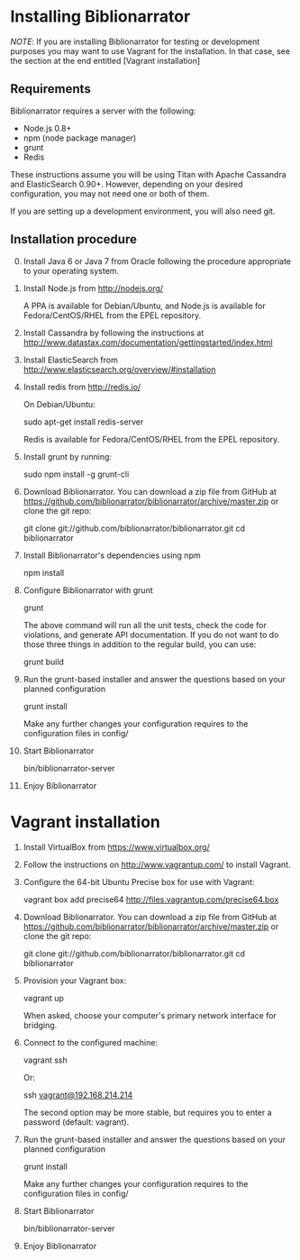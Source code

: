 Installing Biblionarrator
=========================

*NOTE*: If you are installing Biblionarrator for testing or development purposes
you may want to use Vagrant for the installation. In that case, see the section
at the end entitled [Vagrant installation]

Requirements
------------

Biblionarrator requires a server with the following:

* Node.js 0.8+
* npm (node package manager)
* grunt
* Redis

These instructions assume you will be using Titan with Apache Cassandra
and ElasticSearch 0.90+. However, depending on your desired configuration, you
may not need one or both of them.

If you are setting up a development environment, you will also need git.

Installation procedure
----------------------

0) Install Java 6 or Java 7 from Oracle following the procedure appropriate to
   your operating system.

1) Install Node.js from http://nodejs.org/

   A PPA is available for Debian/Ubuntu, and Node.js is available for
   Fedora/CentOS/RHEL from the EPEL repository.

2) Install Cassandra by following the instructions at http://www.datastax.com/documentation/gettingstarted/index.html

3) Install ElasticSearch from http://www.elasticsearch.org/overview/#installation

4) Install redis from http://redis.io/
   
   On Debian/Ubuntu:

    sudo apt-get install redis-server

   Redis is available for Fedora/CentOS/RHEL from the EPEL repository.

5) Install grunt by running:

    sudo npm install -g grunt-cli

6) Download Biblionarrator. You can download a zip file from GitHub at
   https://github.com/biblionarrator/biblionarrator/archive/master.zip or
   clone the git repo:

    git clone git://github.com/biblionarrator/biblionarrator.git
    cd biblionarrator

7) Install Biblionarrator's dependencies using npm

    npm install

8) Configure Biblionarrator with grunt

    grunt

   The above command will run all the unit tests, check the code for violations,
   and generate API documentation. If you do not want to do those three things
   in addition to the regular build, you can use:

    grunt build

9) Run the grunt-based installer and answer the questions based on your planned
   configuration

    grunt install

   Make any further changes your configuration requires to the configuration files
   in config/

10) Start Biblionarrator
    
    bin/biblionarrator-server

11) Enjoy Biblionarrator


Vagrant installation
====================

1) Install VirtualBox from https://www.virtualbox.org/

2) Follow the instructions on http://www.vagrantup.com/ to install Vagrant.

3) Configure the 64-bit Ubuntu Precise box for use with Vagrant:

    vagrant box add precise64 http://files.vagrantup.com/precise64.box

4) Download Biblionarrator. You can download a zip file from GitHub at
   https://github.com/biblionarrator/biblionarrator/archive/master.zip or
   clone the git repo:

    git clone git://github.com/biblionarrator/biblionarrator.git
    cd biblionarrator


5) Provision your Vagrant box:

    vagrant up

   When asked, choose your computer's primary network interface for bridging.

6) Connect to the configured machine:

    vagrant ssh

   Or:

    ssh vagrant@192.168.214.214

   The second option may be more stable, but requires you to enter a password
   (default: vagrant).

7) Run the grunt-based installer and answer the questions based on your planned
   configuration

    grunt install

   Make any further changes your configuration requires to the configuration files
   in config/

8) Start Biblionarrator
    
    bin/biblionarrator-server

9) Enjoy Biblionarrator

